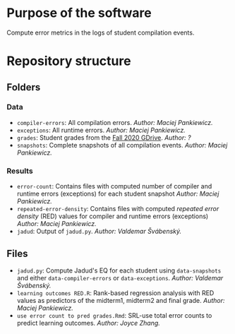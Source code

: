 # Purpose of the software

Compute error metrics in the logs of student compilation events.

# Repository structure

## Folders

### Data

* `compiler-errors`: All compilation errors. *Author: Maciej Pankiewicz.*
* `exceptions`: All runtime errors. *Author: Maciej Pankiewicz.*
* `grades`: Student grades from the [Fall 2020 GDrive](https://drive.google.com/drive/u/0/folders/1eh1Vf5ACLN-tuK9S20iOSHv9_PAN4MKX). *Author: ?*
* `snapshots`: Complete snapshots of all compilation events. *Author: Maciej Pankiewicz.*

### Results

* `error-count`: Contains files with computed number of compiler and runtime errors (exceptions) for each student snapshot *Author: Maciej Pankiewicz.*
* `repeated-error-density`: Contains files with computed *repeated error density* (RED) values for compiler and runtime errors (exceptions) *Author: Maciej Pankiewicz.*
* `jadud`: Output of `jadud.py`. *Author: Valdemar Švábenský.*

## Files

* `jadud.py`: Compute Jadud's EQ for each student using `data-snapshots` and either `data-compiler-errors` or `data-exceptions`. *Author: Valdemar Švábenský.*
* `learning outcomes RED.R`: Rank-based regression analysis with RED values as predictors of the midterm1, midterm2 and final grade. *Author: Maciej Pankiewicz.*
* `use error count to pred grades.Rmd`: SRL-use total error counts to predict learning outcomes. *Author: Joyce Zhang.*
